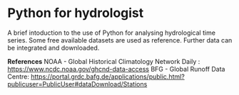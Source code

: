 # Python for hydrologist
A brief intoduction to the use of Python for analysing hydrological time series.
Some free available datasets are used as reference. 
Further data can be integrated and downloaded. 

**References**
NOAA - Global Historical Climatology Network Daily : https://www.ncdc.noaa.gov/ghcnd-data-access
BFG - Global Runoff Data Centre: https://portal.grdc.bafg.de/applications/public.html?publicuser=PublicUser#dataDownload/Stations
